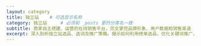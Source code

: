 ```yaml
---
layout: category
title: 独立站    # 可选显示名称
category: 独立站     # 必须和 _posts 里的分类名一致
subtitle: 商家自主搭建、运营的在线销售平台，完全掌控品牌形象、用户数据和销售渠道
excerpt: 深入剖析独立站选品、选词及推广策略。揭示如何利用榜单选品，优化关键词推广，以及如何避免智能推广陷阱，助力外贸商家提升国际站运营效率。
---
```


